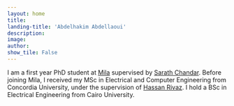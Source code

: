 ```yaml
---
layout: home
title: 
landing-title: 'Abdelhakim Abdellaoui'
description: 
image: 
author: 
show_tile: False
---
```

    
<!--img src="https://raw.githubusercontent.com/AbdelMostafa/AbdelMostafa.github.io/master/assets/images/abdel_photo_2.jpg" width="220"-->

I am a first year PhD student at [Mila](https://mila.quebec/en/person/abdelrahman-zayed/) supervised by [Sarath Chandar](http://sarathchandar.in/). Before joining Mila, I received my MSc in Electrical and Computer Engineering from Concordia University, under the supervision of [Hassan Rivaz](https://users.encs.concordia.ca/~hrivaz/). I hold a BSc in Electrical Engineering from Cairo University.

